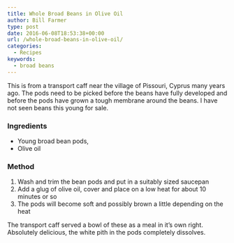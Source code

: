 ```yaml
---
title: Whole Broad Beans in Olive Oil
author: Bill Farmer
type: post
date: 2016-06-08T18:53:38+00:00
url: /whole-broad-beans-in-olive-oil/
categories:
  - Recipes
keywords:
  - broad beans
---
```

This is from a transport caff near the village of Pissouri, Cyprus many years ago. The pods need to be picked before the beans have fully developed and before the pods have grown a tough membrane around the beans. I have not seen beans this young for sale.

### Ingredients

  * Young broad bean pods,
  * Olive oil

### Method

  1. Wash and trim the bean pods and put in a suitably sized saucepan
  2. Add a glug of olive oil, cover and place on a low heat for about 10 minutes or so
  3. The pods will become soft and possibly brown a little depending on the heat

The transport caff served a bowl of these as a meal in it&rsquo;s own right. Absolutely delicious, the white pith in the pods completely dissolves.
